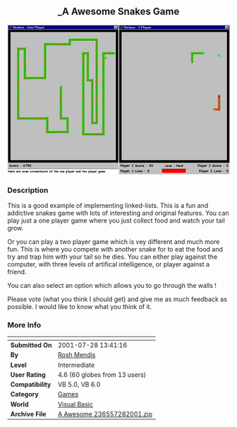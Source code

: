 ﻿<div align="center">

## \_A  Awesome Snakes Game

<img src="PIC2001728437415909.jpg">
</div>

### Description

This is a good example of implementing linked-lists. This is a fun and addictive snakes game with lots of interesting and original features. You can play just a one player game where you just collect food and watch your tail grow.

Or you can play a two player game which is vey different and much more fun. This is where you compete with another snake for to eat the food and try and trap him with your tail so he dies. You can either play against the computer, with three levels of artifical intelligence, or player against a friend.

You can also select an option which allows you to go through the walls !

Please vote (what you think I should get) and give me as much feedback as possible. I would like to know what you think of it.
 
### More Info
 


<span>             |<span>
---                |---
**Submitted On**   |2001-07-28 13:41:16
**By**             |[Rosh Mendis](https://github.com/Planet-Source-Code/PSCIndex/blob/master/ByAuthor/rosh-mendis.md)
**Level**          |Intermediate
**User Rating**    |4.6 (60 globes from 13 users)
**Compatibility**  |VB 5\.0, VB 6\.0
**Category**       |[Games](https://github.com/Planet-Source-Code/PSCIndex/blob/master/ByCategory/games__1-38.md)
**World**          |[Visual Basic](https://github.com/Planet-Source-Code/PSCIndex/blob/master/ByWorld/visual-basic.md)
**Archive File**   |[A Awesome 236557282001\.zip](https://github.com/Planet-Source-Code/rosh-mendis-a-awesome-snakes-game__1-25592/archive/master.zip)








